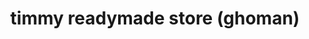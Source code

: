 ---
title: "timmy readymade store (ghoman)"
url: /ghoman/timmy-readymade-store-ghoman/
shop: clothes
---